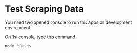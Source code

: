 # Test Scraping Data
You need two opened console to run this apps on development environment.

On 1st console, type this command
```
node file.js
```
